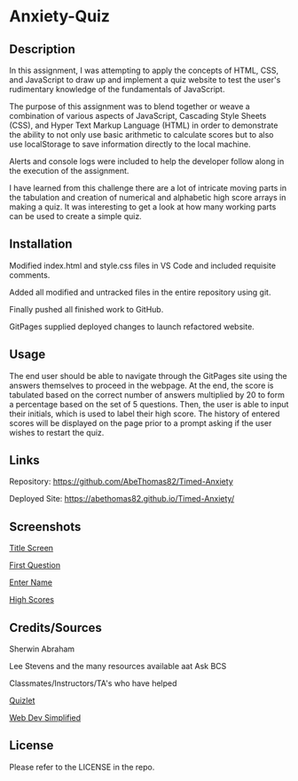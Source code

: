 # Anxiety-Quiz

## Description

In this assignment, I was attempting to apply the concepts of HTML, CSS, and JavaScript to draw up and implement a quiz website to test the user's rudimentary knowledge of the fundamentals of JavaScript.

The purpose of this assignment was to blend together or weave a combination of various aspects of JavaScript, Cascading Style Sheets (CSS), and Hyper Text Markup Language (HTML) in order to demonstrate the ability to not only use basic arithmetic to calculate scores but to also use localStorage to save information directly to the local machine. 

Alerts and console logs were included to help the developer follow along in the execution of the assignment.

I have learned from this challenge there are a lot of intricate moving parts in the tabulation and creation of numerical and alphabetic high score arrays in making a quiz. It was interesting to get a look at how many working parts can be used to create a simple quiz.

## Installation

Modified index.html and style.css files in VS Code and included requisite comments.

Added all modified and untracked files in the entire repository using git.

Finally pushed all finished work to GitHub.

GitPages supplied deployed changes to launch refactored website.

## Usage

The end user should be able to navigate through the GitPages site using the answers themselves to proceed in the webpage. At the end, the score is tabulated based on the correct number of answers multiplied by 20 to form a percentage based on the set of 5 questions. Then, the user is able to input their initials, which is used to label their high score. The history of entered scores will be displayed on the page prior to a prompt asking if the user wishes to restart the quiz.

## Links

Repository: https://github.com/AbeThomas82/Timed-Anxiety

Deployed Site: https://abethomas82.github.io/Timed-Anxiety/

## Screenshots

[Title Screen](./assets/Screenshot1.png)

[First Question](./assets/Screenshot2.png)

[Enter Name](./assets/Screenshot3.png)

[High Scores](./assets/Screenshot4.png)

## Credits/Sources

Sherwin Abraham

Lee Stevens and the many resources available aat Ask BCS

Classmates/Instructors/TA's who have helped

[Quizlet](https://quizlet.com/779286477/javascript-fundamentals-flash-cards/)

[Web Dev Simplified](https://youtu.be/riDzcEQbX6k)

## License

Please refer to the LICENSE in the repo.